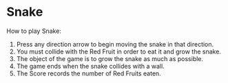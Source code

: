 # Snake

How to play Snake:

1. Press any direction arrow to begin moving the snake in that direction.
2. You must collide with the Red Fruit in order to eat it and grow the snake.
3. The object of the game is to grow the snake as much as possible.
4. The game ends when the snake collides with a wall.
5. The Score records the number of Red Fruits eaten.

